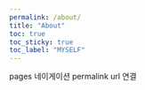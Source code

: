```yaml
---
permalink: /about/
title: "About"
toc: true
toc_sticky: true
toc_label: "MYSELF"
---
```


pages 네이게이션 permalink url 연결